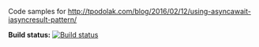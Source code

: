 Code samples for http://tpodolak.com/blog/2016/02/12/using-asyncawait-iasyncresult-pattern/

**Build status:** [![Build status](https://ci.appveyor.com/api/projects/status/m83w9pm1ddw3re11/branch/master?svg=true)](https://ci.appveyor.com/project/tpodolak/blog/branch/master)
